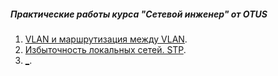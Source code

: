 ##### Практические работы курса "Сетевой инженер" от OTUS

1. [VLAN и маршрутизация между VLAN](Lab001_VLAN/).
2. [Избыточность локальных сетей. STP](Lab002_STP/).
3. [_](_/).
